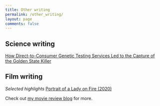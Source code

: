 ```yaml
---
title: Other writing
permalink: /other_writing/
layout: page
comments: false
---
```


## Science writing

[How Direct-to-Consumer Genetic Testing Services Led to the Capture of the Golden State Killer](http://sitn.hms.harvard.edu/flash/2018/direct-consumer-genetic-testing-services-led-capture-golden-state-killer/)

## Film writing

*Selected highlights*
[Portrait of a Lady on Fire (2020)](https://welookback.wordpress.com/2020/02/25/portrait-of-a-lady-on-fire-2020/)

Check out [my movie review blog](https://welookback.wordpress.com) for more.
